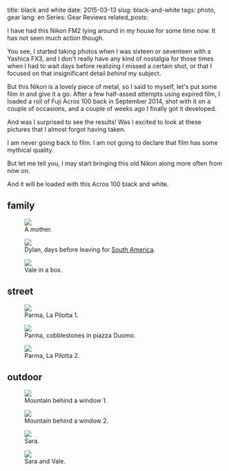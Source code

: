 title: black and white
date: 2015-03-13
slug: black-and-white
tags: photo, gear
lang: en
Series: Gear Reviews
related_posts:

I have had this Nikon FM2 lying around in my house for some time now. It has not seen much action though.

You see, I started taking photos when I was sixteen or seventeen with a Yashica FX3, and I don't really have any kind of nostalgia for those times when I had to wait days before realizing I missed a certain shot, or that I focused on that insignificant detail _behind_ my subject.

But this Nikon is a lovely piece of metal, so I said to myself, let's put some film in and give it a go. After a few half-assed attempts using expired film, I loaded a roll of Fuji Acros 100 back in September 2014, shot with it on a couple of occasions, and a couple of weeks ago I finally got it developed.

<!-- PELICAN_END_SUMMARY -->

And was I surprised to see the results! Was I excited to look at these pictures that I almost forgot having taken.

I am never going back to film. I am not going to declare that film has some mythical quality.

But let me tell you, I may start bringing this old Nikon along more often from now on.

And it will be loaded with this Acros 100 black and white.

## family

<figure>
    <a href="https://www.flickr.com/photos/aadm/16531503390" title="201409xx_FUJIACROS100_14 by Alessandro Amato, on Flickr"><img src="https://farm9.staticflickr.com/8577/16531503390_713f0e5f15_c.jpg"></a>
    <figcaption>A mother.</figcaption>
</figure>


<figure>
    <a href="https://www.flickr.com/photos/aadm/16693069136" title="201409xx_FUJIACROS100_03 by Alessandro Amato, on Flickr"><img src="https://farm9.staticflickr.com/8580/16693069136_747780c61b_c.jpg"></a>
    <figcaption>Dylan, days before leaving for <a href="http://www.dylankier.com/blog/faces-trinidad">South America</a>.</figcaption>
</figure>

<figure>
    <a href="https://www.flickr.com/photos/aadm/16511591827" title="201409xx_FUJIACROS100_37 by Alessandro Amato, on Flickr"><img src="https://farm9.staticflickr.com/8678/16511591827_79b0e9896e_c.jpg"></a>
    <figcaption>Vale in a box.</figcaption>
</figure>


## street

<figure>
    <a href="https://www.flickr.com/photos/aadm/16531497000" title="201409xx_FUJIACROS100_23 by Alessandro Amato, on Flickr"><img src="https://farm9.staticflickr.com/8671/16531497000_4ca5855b91_c.jpg"></a>
    <figcaption>Parma, La Pilotta 1.</figcaption>
</figure>

<figure>
    <a href="https://www.flickr.com/photos/aadm/16717644631" title="201409xx_FUJIACROS100_26 by Alessandro Amato, on Flickr"><img src="https://farm9.staticflickr.com/8572/16717644631_8bdc81f7fa_c.jpg"></a>
    <figcaption>Parma, cobblestones in piazza Duomo.</figcaption>
</figure>

<figure>
    <a href="https://www.flickr.com/photos/aadm/16531490780" title="201409xx_FUJIACROS100_24 by Alessandro Amato, on Flickr"><img src="https://farm9.staticflickr.com/8599/16531490780_48a3d60df7_c.jpg"></a>
    <figcaption>Parma, La Pilotta 2.</figcaption>
</figure>


## outdoor

<figure>
    <a href="https://www.flickr.com/photos/aadm/16717616531" title="201409xx_FUJIACROS100_31 by Alessandro Amato, on Flickr"><img src="https://farm9.staticflickr.com/8619/16717616531_734255cf89_c.jpg"></a>
    <figcaption>Mountain behind a window 1.</figcaption>
</figure>

<figure>
    <a href="https://www.flickr.com/photos/aadm/16717824302" title="201409xx_FUJIACROS100_30 by Alessandro Amato, on Flickr"><img src="https://farm9.staticflickr.com/8566/16717824302_bf4c66aa0e_c.jpg"></a>
    <figcaption>Mountain behind a window 2.</figcaption>
</figure>

<figure>
    <a href="https://www.flickr.com/photos/aadm/16098950093" title="201409xx_FUJIACROS100_29 by Alessandro Amato, on Flickr"><img src="https://farm9.staticflickr.com/8617/16098950093_d95c7bcce3_c.jpg"></a>
    <figcaption>Sara.</figcaption>
</figure>


<figure>
    <a href="https://www.flickr.com/photos/aadm/16692977766" title="201409xx_FUJIACROS100_33 by Alessandro Amato, on Flickr"><img src="https://farm9.staticflickr.com/8671/16692977766_2f0f7beec3_c.jpg"></a>
    <figcaption>Sara and Vale.</figcaption>
</figure>
